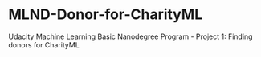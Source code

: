 # MLND-Donor-for-CharityML
Udacity Machine Learning Basic Nanodegree Program - Project 1: Finding donors for CharityML
